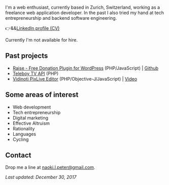 I'm a web enthusiast, currently based in Zurich, Switzerland, working as a freelance web application developer. In the past I also tried my hand at tech entrepreneurship and backend software engineering.

👉&amp;&amp;[LinkedIn profile (CV)](https://www.linkedin.com/in/naokipeter/)

Currently I'm not available for hire.

## Past projects
- [Raise - Free Donation Plugin for WordPress](https://ea-foundation.org/donate/) (PHP/JavaScript) \| [Github](https://github.com/ea-foundation/raise)
- [Teleboy TV API](http://www.teleboy.ch/) (PHP)
- [Vidinoti PixLive Editor](https://armanager.vidinoti.com/) (PHP/Objective-J/JavaScript) \| [Video](https://www.youtube.com/watch?v=dHTm1JAOaFw)

## Some areas of interest
- Web development
- Tech entrepreneurship
- Digital marketing
- Effective Altruism
- Rationality
- Languages
- Cycling

## Contact
Drop me a line at [naoki.l.peter@gmail.com](mailto:naoki.l.peter@gmail.com).

_Last updated: December 30, 2017_
